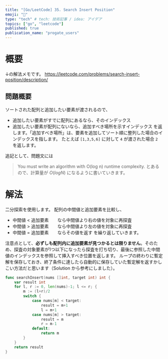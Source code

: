 ```yaml
---
title: "[Go/LeetCode] 35. Search Insert Position"
emoji: "📑"
type: "tech" # tech: 技術記事 / idea: アイデア
topics: ["go", "leetcode"]
published: true
publication_name: "progate_users"
---
```

# 概要
↓の解法メモです。
https://leetcode.com/problems/search-insert-position/description/

## 問題概要
ソートされた配列と追加したい要素が渡されるので、
- 追加したい要素がすでに配列にあるなら、そのインデックス
- 追加したい要素が配列にないなら、追加すべき場所を示すインデックス
を返します。「追加すべき場所」は、要素を追加してソート順に整列した場合のインデックスを指します。
たとえば `[1,3,5,6]` に対して `4` が渡された場合 `2` を返します。

追記として、問題文には
> You must write an algorithm with O(log n) runtime complexity.
とあるので、計算量が $O(logN)$ になるように書いていきます。

# 解法
二分探索を使用します。
配列の中間値と追加要素を比較し、
- 中間値 < 追加要素　　なら中間値より右の値を対象に再探査
- 中間値 > 追加要素　　なら中間値より左の値を対象に再探査
- 中間値 = 追加要素　　ならその値を返す
を繰り返していきます。

注意点として、**必ずしも配列内に追加要素が見つかるとは限りません**。そのため、探査の対象要素が1つ以下になったら探査を打ち切り、最後に参照した中間値のインデックスを参照して挿入すべき位置を返します。
ループの終わりに暫定解を保存しておき、終了条件に達したら自動的に保存していた暫定解を返すかしこい方法だと思います（Solution から参考にしました）。

```go
func searchInsert(nums []int, target int) int {
    var result int
    for l, r := 0, len(nums)-1; l <= r; {
        m := (l+r)/2
        switch {
            case nums[m] < target:
                result = m+1
                l = m+1
            case nums[m] > target:
                result = m
                r = m-1
            default:
                return m
        }
    }
    return result
}
```

